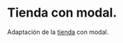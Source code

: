 # Tienda con modal.
Adaptación de la [tienda](https://github.com/tonyponyy/Tienda-comida) con modal.

